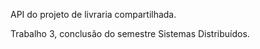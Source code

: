 API do projeto de livraria compartilhada.

Trabalho 3, conclusão do semestre Sistemas Distribuídos.
